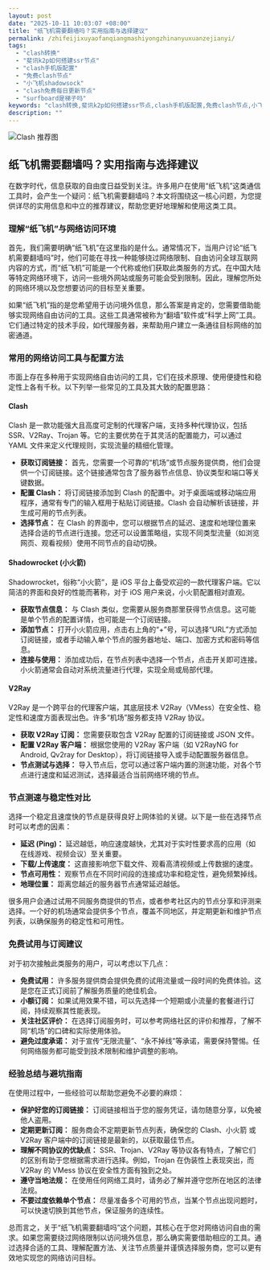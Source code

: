 ```yaml
---
layout: post
date: "2025-10-11 10:03:07 +08:00"
title: "纸飞机需要翻墙吗？实用指南与选择建议"
permalink: /zhifeijixuyaofanqiangmashiyongzhinanyuxuanzejianyi/
tags:
  - "clash转换"
  - "斐讯k2p如何搭建ssr节点"
  - "clash手机版配置"
  - "免费clash节点"
  - "小飞机shadowsock"
  - "clash免费每日更新节点"
  - "surfboard是梯子吗"
keywords: "clash转换,斐讯k2p如何搭建ssr节点,clash手机版配置,免费clash节点,小飞机shadowsock,clash免费每日更新节点,surfboard是梯子吗"
description: ""
---
```


![Clash 推荐图](https://clashjd.github.io/assets/img/机场节点购买.png)

## 纸飞机需要翻墙吗？实用指南与选择建议


<p>在数字时代，信息获取的自由度日益受到关注。许多用户在使用“纸飞机”这类通信工具时，会产生一个疑问：纸飞机需要翻墙吗？本文将围绕这一核心问题，为您提供详尽的实用信息和中立的推荐建议，帮助您更好地理解和使用这类工具。</p>

<h3>理解“纸飞机”与网络访问环境</h3>

<p>首先，我们需要明确“纸飞机”在这里指的是什么。通常情况下，当用户讨论“纸飞机需要翻墙吗”时，他们可能在寻找一种能够绕过网络限制、自由访问全球互联网内容的方式，而“纸飞机”可能是一个代称或他们获取此类服务的方式。在中国大陆等特定网络环境下，访问一些境外网站或服务可能会受到限制。因此，理解您所处的网络环境以及您想要访问的目标至关重要。</p>

<p>如果“纸飞机”指的是您希望用于访问境外信息，那么答案是肯定的，您需要借助能够实现网络自由访问的工具。这些工具通常被称为“翻墙”软件或“科学上网”工具。它们通过特定的技术手段，如代理服务器，来帮助用户建立一条通往目标网络的加密通道。</p>

<h3>常用的网络访问工具与配置方法</h3>

<p>市面上存在多种用于实现网络自由访问的工具，它们在技术原理、使用便捷性和稳定性上各有千秋。以下列举一些常见的工具及其大致的配置思路：</p>

<h4>Clash</h4>
<p>Clash 是一款功能强大且高度可定制的代理客户端，支持多种代理协议，包括 SSR、V2Ray、Trojan 等。它的主要优势在于其灵活的配置能力，可以通过 YAML 文件来定义代理规则，实现流量的精细化管理。</p>
<ul>
    <li><strong>获取订阅链接：</strong> 首先，您需要一个可靠的“机场”或节点服务提供商，他们会提供一个订阅链接。这个链接通常包含了服务器节点信息、协议类型和端口等关键数据。</li>
    <li><strong>配置 Clash：</strong> 将订阅链接添加到 Clash 的配置中。对于桌面端或移动端应用程序，通常有专门的输入框用于粘贴订阅链接。Clash 会自动解析该链接，并生成可用的节点列表。</li>
    <li><strong>选择节点：</strong> 在 Clash 的界面中，您可以根据节点的延迟、速度和地理位置来选择合适的节点进行连接。您还可以设置策略组，实现不同类型流量（如浏览网页、观看视频）使用不同节点的自动切换。</li>
</ul>

<h4>Shadowrocket (小火箭)</h4>
<p>Shadowrocket，俗称“小火箭”，是 iOS 平台上备受欢迎的一款代理客户端。它以简洁的界面和良好的性能而著称，对于 iOS 用户来说，小火箭配置相对直观。</p>
<ul>
    <li><strong>获取节点信息：</strong> 与 Clash 类似，您需要从服务商那里获得节点信息。这可能是单个节点的配置详情，也可能是一个订阅链接。</li>
    <li><strong>添加节点：</strong> 打开小火箭应用，点击右上角的“+”号，可以选择“URL”方式添加订阅链接，或者手动输入单个节点的服务器地址、端口、加密方式和密码等信息。</li>
    <li><strong>连接与使用：</strong> 添加成功后，在节点列表中选择一个节点，点击开关即可连接。小火箭通常会自动对系统流量进行代理，实现全局或局部代理。</li>
</ul>

<h4>V2Ray</h4>
<p>V2Ray 是一个跨平台的代理客户端，其底层技术 V2Ray（VMess）在安全性、稳定性和速度方面表现出色。许多“机场”服务都支持 V2Ray 协议。</p>
<ul>
    <li><strong>获取 V2Ray 订阅：</strong> 您需要获取包含 V2Ray 配置的订阅链接或 JSON 文件。</li>
    <li><strong>配置 V2Ray 客户端：</strong> 根据您使用的 V2Ray 客户端（如 V2RayNG for Android, Qv2ray for Desktop），将订阅链接导入或手动配置服务器信息。</li>
    <li><strong>节点测试与选择：</strong> 导入节点后，您可以通过客户端内置的测速功能，对各个节点进行速度和延迟测试，选择最适合当前网络环境的节点。</li>
</ul>

<h3>节点测速与稳定性对比</h3>

<p>选择一个稳定且速度快的节点是获得良好上网体验的关键。以下是一些在选择节点时可以考虑的因素：</p>

<ul>
    <li><strong>延迟 (Ping)：</strong> 延迟越低，响应速度越快，尤其对于实时性要求高的应用（如在线游戏、视频会议）至关重要。</li>
    <li><strong>下载/上传速度：</strong> 这直接影响您下载文件、观看高清视频或上传数据的速度。</li>
    <li><strong>节点可用性：</strong> 观察节点在不同时间段的连接成功率和稳定性，避免频繁掉线。</li>
    <li><strong>地理位置：</strong> 距离您越近的服务器节点通常延迟越低。</li>
</ul>

<p>很多用户会通过试用不同服务商提供的节点，或者参考社区内的节点分享和评测来选择。一个好的机场通常会提供多个节点，覆盖不同地区，并定期更新和维护节点列表，以确保服务的稳定性和可用性。</p>

<h3>免费试用与订阅建议</h3>

<p>对于初次接触此类服务的用户，可以考虑以下几点：</p>

<ul>
    <li><strong>免费试用：</strong> 许多服务提供商会提供免费的试用流量或一段时间的免费体验。这是您在正式订阅前了解服务质量的绝佳机会。</li>
    <li><strong>小额订阅：</strong> 如果试用效果不错，可以先选择一个短期或小流量的套餐进行订阅，持续观察其性能表现。</li>
    <li><strong>关注社区评价：</strong> 在选择订阅服务时，可以参考网络社区的评价和推荐，了解不同“机场”的口碑和实际使用体验。</li>
    <li><strong>避免过度承诺：</strong> 对于宣传“无限流量”、“永不掉线”等承诺，需要保持警惕。任何网络服务都可能受到技术限制和维护调整的影响。</li>
</ul>

<h3>经验总结与避坑指南</h3>

<p>在使用过程中，一些经验可以帮助您避免不必要的麻烦：</p>

<ul>
    <li><strong>保护好您的订阅链接：</strong> 订阅链接相当于您的服务凭证，请勿随意分享，以免被他人盗用。</li>
    <li><strong>定期更新订阅：</strong> 服务商会不定期更新节点列表，确保您的 Clash、小火箭 或 V2Ray 客户端中的订阅链接是最新的，以获取最佳节点。</li>
    <li><strong>理解不同协议的优缺点：</strong> SSR、Trojan、V2Ray 等协议各有特点，了解它们的区别有助于您根据需求进行选择。例如，Trojan 在伪装性上表现突出，而 V2Ray 的 VMess 协议在安全性方面有独到之处。</li>
    <li><strong>遵守当地法规：</strong> 在使用任何网络工具时，请务必了解并遵守您所在地区的法律法规。</li>
    <li><strong>不要过度依赖单个节点：</strong> 尽量准备多个可用的节点，当某个节点出现问题时，可以快速切换到其他节点，保证服务的连续性。</li>
</ul>

<p>总而言之，关于“纸飞机需要翻墙吗”这个问题，其核心在于您对网络访问自由的需求。如果您需要绕过网络限制以访问境外信息，那么确实需要借助相应的工具。通过选择合适的工具、理解配置方法、关注节点质量并谨慎选择服务商，您可以更有效地实现您的网络访问目标。</p>